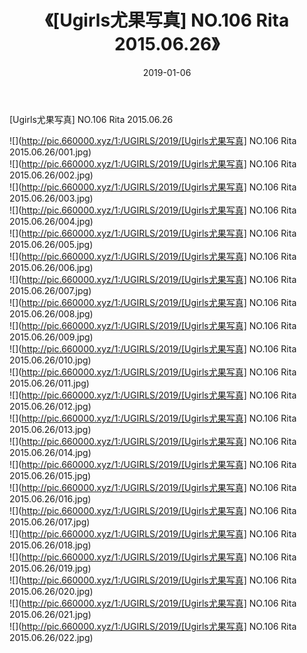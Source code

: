 ﻿---
layout: post
title:  《[Ugirls尤果写真] NO.106 Rita 2015.06.26》
date:   2019-01-06
img: http://pic.660000.xyz/1:/UGIRLS/2019/[Ugirls尤果写真] NO.106 Rita 2015.06.26/000.jpg
categories: [美女, 清纯, 唯美]
---

[Ugirls尤果写真] NO.106 Rita 2015.06.26

 ![](http://pic.660000.xyz/1:/UGIRLS/2019/[Ugirls尤果写真] NO.106 Rita 2015.06.26/001.jpg) <br>![](http://pic.660000.xyz/1:/UGIRLS/2019/[Ugirls尤果写真] NO.106 Rita 2015.06.26/002.jpg) <br>![](http://pic.660000.xyz/1:/UGIRLS/2019/[Ugirls尤果写真] NO.106 Rita 2015.06.26/003.jpg) <br>![](http://pic.660000.xyz/1:/UGIRLS/2019/[Ugirls尤果写真] NO.106 Rita 2015.06.26/004.jpg) <br>![](http://pic.660000.xyz/1:/UGIRLS/2019/[Ugirls尤果写真] NO.106 Rita 2015.06.26/005.jpg) <br>![](http://pic.660000.xyz/1:/UGIRLS/2019/[Ugirls尤果写真] NO.106 Rita 2015.06.26/006.jpg) <br>![](http://pic.660000.xyz/1:/UGIRLS/2019/[Ugirls尤果写真] NO.106 Rita 2015.06.26/007.jpg) <br>![](http://pic.660000.xyz/1:/UGIRLS/2019/[Ugirls尤果写真] NO.106 Rita 2015.06.26/008.jpg) <br>![](http://pic.660000.xyz/1:/UGIRLS/2019/[Ugirls尤果写真] NO.106 Rita 2015.06.26/009.jpg) <br>![](http://pic.660000.xyz/1:/UGIRLS/2019/[Ugirls尤果写真] NO.106 Rita 2015.06.26/010.jpg) <br>![](http://pic.660000.xyz/1:/UGIRLS/2019/[Ugirls尤果写真] NO.106 Rita 2015.06.26/011.jpg) <br>![](http://pic.660000.xyz/1:/UGIRLS/2019/[Ugirls尤果写真] NO.106 Rita 2015.06.26/012.jpg) <br>![](http://pic.660000.xyz/1:/UGIRLS/2019/[Ugirls尤果写真] NO.106 Rita 2015.06.26/013.jpg) <br>![](http://pic.660000.xyz/1:/UGIRLS/2019/[Ugirls尤果写真] NO.106 Rita 2015.06.26/014.jpg) <br>![](http://pic.660000.xyz/1:/UGIRLS/2019/[Ugirls尤果写真] NO.106 Rita 2015.06.26/015.jpg) <br>![](http://pic.660000.xyz/1:/UGIRLS/2019/[Ugirls尤果写真] NO.106 Rita 2015.06.26/016.jpg) <br>![](http://pic.660000.xyz/1:/UGIRLS/2019/[Ugirls尤果写真] NO.106 Rita 2015.06.26/017.jpg) <br>![](http://pic.660000.xyz/1:/UGIRLS/2019/[Ugirls尤果写真] NO.106 Rita 2015.06.26/018.jpg) <br>![](http://pic.660000.xyz/1:/UGIRLS/2019/[Ugirls尤果写真] NO.106 Rita 2015.06.26/019.jpg) <br>![](http://pic.660000.xyz/1:/UGIRLS/2019/[Ugirls尤果写真] NO.106 Rita 2015.06.26/020.jpg) <br>![](http://pic.660000.xyz/1:/UGIRLS/2019/[Ugirls尤果写真] NO.106 Rita 2015.06.26/021.jpg) <br>![](http://pic.660000.xyz/1:/UGIRLS/2019/[Ugirls尤果写真] NO.106 Rita 2015.06.26/022.jpg) <br>